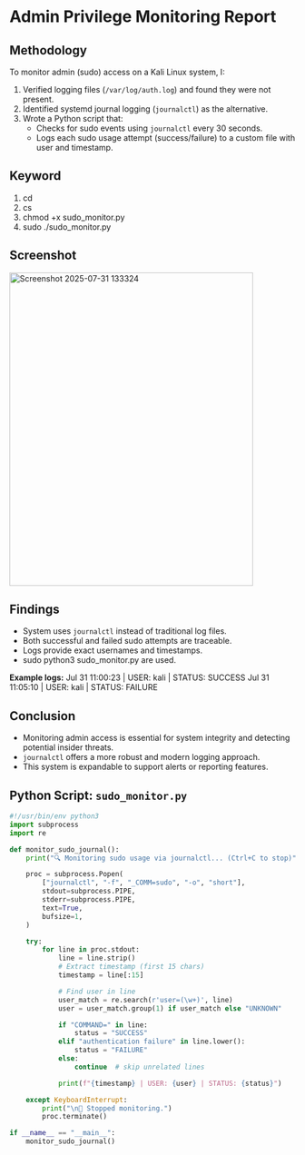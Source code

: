 # Admin Privilege Monitoring Report

## Methodology
To monitor admin (sudo) access on a Kali Linux system, I:
1. Verified logging files (`/var/log/auth.log`) and found they were not present.
2. Identified systemd journal logging (`journalctl`) as the alternative.
3. Wrote a Python script that:
   - Checks for sudo events using `journalctl` every 30 seconds.
   - Logs each sudo usage attempt (success/failure) to a custom file with user and timestamp.
 
## Keyword
1. cd
2. cs
3. chmod +x sudo_monitor.py
4. sudo ./sudo_monitor.py

## Screenshot
<img width="429" height="552" alt="Screenshot 2025-07-31 133324" src="https://github.com/user-attachments/assets/3a32894b-5aac-4ef9-89e7-eb8b11bbb09b" />

## Findings
- System uses `journalctl` instead of traditional log files.
- Both successful and failed sudo attempts are traceable.
- Logs provide exact usernames and timestamps.
- sudo python3 sudo_monitor.py are used.

**Example logs:**
Jul 31 11:00:23 | USER: kali | STATUS: SUCCESS
Jul 31 11:05:10 | USER: kali | STATUS: FAILURE

## Conclusion
- Monitoring admin access is essential for system integrity and detecting potential insider threats.
- `journalctl` offers a more robust and modern logging approach.
- This system is expandable to support alerts or reporting features.

## Python Script: `sudo_monitor.py`
```python
#!/usr/bin/env python3
import subprocess
import re

def monitor_sudo_journal():
    print("🔍 Monitoring sudo usage via journalctl... (Ctrl+C to stop)")

    proc = subprocess.Popen(
        ["journalctl", "-f", "_COMM=sudo", "-o", "short"],
        stdout=subprocess.PIPE,
        stderr=subprocess.PIPE,
        text=True,
        bufsize=1,
    )

    try:
        for line in proc.stdout:
            line = line.strip()
            # Extract timestamp (first 15 chars)
            timestamp = line[:15]

            # Find user in line
            user_match = re.search(r'user=(\w+)', line)
            user = user_match.group(1) if user_match else "UNKNOWN"

            if "COMMAND=" in line:
                status = "SUCCESS"
            elif "authentication failure" in line.lower():
                status = "FAILURE"
            else:
                continue  # skip unrelated lines

            print(f"{timestamp} | USER: {user} | STATUS: {status}")

    except KeyboardInterrupt:
        print("\n🛑 Stopped monitoring.")
        proc.terminate()

if __name__ == "__main__":
    monitor_sudo_journal()

